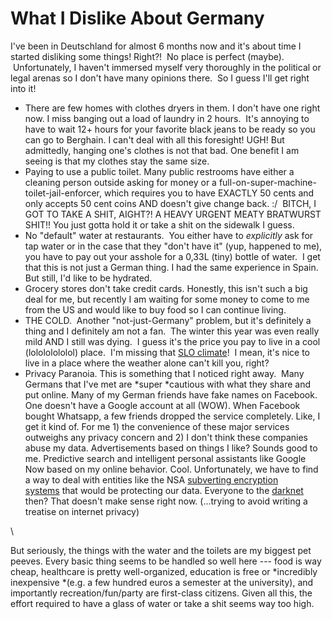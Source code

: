 <!--
slug: what-i-dislike-about-germany
date: Wed Apr 09 2014 03:21:00 GMT-0700 (Pacific Daylight Time)
tags: germany, dislike, toilets, dryers, privacy, paranoia, cold, weather
title: What I Dislike About Germany
id: 82181579377
link: http://blog.mhgbrown.is/post/82181579377/what-i-dislike-about-germany
raw: {"type":"text","blog_name":"mhgbrown-writing","blog":{"name":"mhgbrown-writing","title":"","description":"","url":"http://blog.mhgbrown.is/","uuid":"t:ePEJSJNMnTiNT1c2s-GWmw","updated":1455741575},"id":82181579377,"post_url":"http://blog.mhgbrown.is/post/82181579377/what-i-dislike-about-germany","slug":"what-i-dislike-about-germany","date":"2014-04-09 10:21:00 GMT","timestamp":1397038860,"state":"published","format":"html","reblog_key":"8VyNUmFY","tags":["germany","dislike","toilets","dryers","privacy","paranoia","cold","weather"],"short_url":"https://tmblr.co/ZYX4lq1CYPs9n","summary":"What I Dislike About Germany","should_open_in_legacy":false,"recommended_source":null,"recommended_color":null,"note_count":1,"title":"What I Dislike About Germany","body":"<p>I&rsquo;ve been in Deutschland for almost 6 months now and it&rsquo;s about time I started disliking some things! Right?!  No place is perfect (maybe).  Unfortunately, I haven&rsquo;t immersed myself very thoroughly in the political or legal arenas so I don&rsquo;t have many opinions there.  So I guess I&rsquo;ll get right into it!</p>\n<ul><li>There are few homes with clothes dryers in them. I don&rsquo;t have one right now. I miss banging out a load of laundry in 2 hours.  It&rsquo;s annoying to have to wait 12+ hours for your favorite black jeans to be ready so you can go to Berghain. I can&rsquo;t deal with all this foresight! UGH! But admittedly, hanging one&rsquo;s clothes is not that bad. One benefit I am seeing is that my clothes stay the same size.</li>\n<li>Paying to use a public toilet. Many public restrooms have either a cleaning person outside asking for money or a full-on-super-machine-toilet-jail-enforcer, which requires you to have EXACTLY 50 cents and only accepts 50 cent coins AND doesn&rsquo;t give change back. :/  BITCH, I GOT TO TAKE A SHIT, AIGHT?! A HEAVY URGENT MEATY BRATWURST SHIT!! You just gotta hold it or take a shit on the sidewalk I guess.</li>\n<li>No &ldquo;default&rdquo; water at restaurants.  You either have to <em>explicitly</em> ask for tap water or in the case that they &ldquo;don&rsquo;t have it&rdquo; (yup, happened to me), you have to pay out your asshole for a 0,33L (tiny) bottle of water.  I get that this is not just a German thing. I had the same experience in Spain. But still, I&rsquo;d like to be hydrated.</li>\n<li>Grocery stores don&rsquo;t take credit cards. Honestly, this isn&rsquo;t such a big deal for me, but recently I am waiting for some money to come to me from the US and would like to buy food so I can continue living. </li>\n<li>THE COLD.  Another &ldquo;not-just-Germany&rdquo; problem, but it&rsquo;s definitely a thing and I definitely am not a fan.  The winter this year was even really mild AND I still was dying.  I guess it&rsquo;s the price you pay to live in a cool (lolololololol) place.  I&rsquo;m missing that <a href=\"http://en.wikipedia.org/wiki/San_Luis_Obispo,_California#Climate\">SLO climate</a>!  I mean, it&rsquo;s nice to live in a place where the weather alone can&rsquo;t kill you, right?</li>\n<li>Privacy Paranoia. This is something that I noticed right away.  Many Germans that I&rsquo;ve met are <em>super </em>cautious with what they share and put online. Many of my German friends have fake names on Facebook. One doesn&rsquo;t have a Google account at all (WOW). When Facebook bought Whatsapp, a few friends dropped the service completely. Like, I get it kind of. For me 1) the convenience of these major services outweighs any privacy concern and 2) I don&rsquo;t think these companies abuse my data. Advertisements based on things I like? Sounds good to me. Predictive search and intelligent personal assistants like Google Now based on my online behavior. Cool. Unfortunately, we have to find a way to deal with entities like the NSA <a href=\"http://www.nytimes.com/2013/09/06/us/nsa-foils-much-internet-encryption.html\">subverting encryption systems</a> that would be protecting our data. Everyone to the <a href=\"https://www.torproject.org/\">darknet</a> then? That doesn&rsquo;t make sense right now. (&hellip;trying to avoid writing a treatise on internet privacy)</li>\n</ul><p><br/></p>\n<p>But seriously, the things with the water and the toilets are my biggest pet peeves. Every basic thing seems to be handled so well here — food is way cheap, healthcare is pretty well-organized, education is free or <em>incredibly inexpensive </em>(e.g. a few hundred euros a semester at the university), and importantly recreation/fun/party are first-class citizens. Given all this, the effort required to have a glass of water or take a shit seems way too high.</p>","reblog":{"comment":"<p>I’ve been in Deutschland for almost 6 months now and it’s about time I started disliking some things! Right?!  No place is perfect (maybe).  Unfortunately, I haven’t immersed myself very thoroughly in the political or legal arenas so I don’t have many opinions there.  So I guess I’ll get right into it!</p>\n<ul><li>There are few homes with clothes dryers in them. I don’t have one right now. I miss banging out a load of laundry in 2 hours.  It’s annoying to have to wait 12+ hours for your favorite black jeans to be ready so you can go to Berghain. I can’t deal with all this foresight! UGH! But admittedly, hanging one’s clothes is not that bad. One benefit I am seeing is that my clothes stay the same size.</li>\n<li>Paying to use a public toilet. Many public restrooms have either a cleaning person outside asking for money or a full-on-super-machine-toilet-jail-enforcer, which requires you to have EXACTLY 50 cents and only accepts 50 cent coins AND doesn’t give change back. :/  BITCH, I GOT TO TAKE A SHIT, AIGHT?! A HEAVY URGENT MEATY BRATWURST SHIT!! You just gotta hold it or take a shit on the sidewalk I guess.</li>\n<li>No “default” water at restaurants.  You either have to <em>explicitly</em> ask for tap water or in the case that they “don’t have it” (yup, happened to me), you have to pay out your asshole for a 0,33L (tiny) bottle of water.  I get that this is not just a German thing. I had the same experience in Spain. But still, I’d like to be hydrated.</li>\n<li>Grocery stores don’t take credit cards. Honestly, this isn’t such a big deal for me, but recently I am waiting for some money to come to me from the US and would like to buy food so I can continue living. </li>\n<li>THE COLD.  Another “not-just-Germany” problem, but it’s definitely a thing and I definitely am not a fan.  The winter this year was even really mild AND I still was dying.  I guess it’s the price you pay to live in a cool (lolololololol) place.  I’m missing that <a href=\"http://en.wikipedia.org/wiki/San_Luis_Obispo,_California#Climate\">SLO climate</a>!  I mean, it’s nice to live in a place where the weather alone can’t kill you, right?</li>\n<li>Privacy Paranoia. This is something that I noticed right away.  Many Germans that I’ve met are <em>super </em>cautious with what they share and put online. Many of my German friends have fake names on Facebook. One doesn’t have a Google account at all (WOW). When Facebook bought Whatsapp, a few friends dropped the service completely. Like, I get it kind of. For me 1) the convenience of these major services outweighs any privacy concern and 2) I don’t think these companies abuse my data. Advertisements based on things I like? Sounds good to me. Predictive search and intelligent personal assistants like Google Now based on my online behavior. Cool. Unfortunately, we have to find a way to deal with entities like the NSA <a href=\"http://www.nytimes.com/2013/09/06/us/nsa-foils-much-internet-encryption.html\">subverting encryption systems</a> that would be protecting our data. Everyone to the <a href=\"https://www.torproject.org/\">darknet</a> then? That doesn’t make sense right now. (…trying to avoid writing a treatise on internet privacy)</li>\n</ul><p><br></p>\n<p>But seriously, the things with the water and the toilets are my biggest pet peeves. Every basic thing seems to be handled so well here — food is way cheap, healthcare is pretty well-organized, education is free or <em>incredibly inexpensive </em>(e.g. a few hundred euros a semester at the university), and importantly recreation/fun/party are first-class citizens. Given all this, the effort required to have a glass of water or take a shit seems way too high.</p>","tree_html":""},"trail":[{"blog":{"name":"mhgbrown-writing","active":true,"theme":{"header_full_width":2448,"header_full_height":3264,"header_focus_width":2048,"header_focus_height":1152,"avatar_shape":"circle","background_color":"#FAFAFA","body_font":"Helvetica Neue","header_bounds":"997,2351,2266,96","header_image":"https://static.tumblr.com/4b23ec7fb988076e81306480748de0b1/aqgwfuh/OUkncja1l/tumblr_static_5q6zyxvvxkco0k440g4kokosg.jpg","header_image_focused":"https://static.tumblr.com/4b23ec7fb988076e81306480748de0b1/aqgwfuh/SPuncja1u/tumblr_static_tumblr_static_5q6zyxvvxkco0k440g4kokosg_focused_v3.jpg","header_image_scaled":"https://static.tumblr.com/4b23ec7fb988076e81306480748de0b1/aqgwfuh/OUkncja1l/tumblr_static_5q6zyxvvxkco0k440g4kokosg_2048_v2.jpg","header_stretch":true,"link_color":"#529ECC","show_avatar":true,"show_description":true,"show_header_image":true,"show_title":true,"title_color":"#444444","title_font":"Gibson","title_font_weight":"bold"},"share_likes":false,"share_following":false,"can_be_followed":true},"post":{"id":"82181579377"},"content_raw":"<p>I’ve been in Deutschland for almost 6 months now and it’s about time I started disliking some things! Right?!  No place is perfect (maybe).  Unfortunately, I haven’t immersed myself very thoroughly in the political or legal arenas so I don’t have many opinions there.  So I guess I’ll get right into it!</p>\n<ul><li>There are few homes with clothes dryers in them. I don’t have one right now. I miss banging out a load of laundry in 2 hours.  It’s annoying to have to wait 12+ hours for your favorite black jeans to be ready so you can go to Berghain. I can’t deal with all this foresight! UGH! But admittedly, hanging one’s clothes is not that bad. One benefit I am seeing is that my clothes stay the same size.</li>\n<li>Paying to use a public toilet. Many public restrooms have either a cleaning person outside asking for money or a full-on-super-machine-toilet-jail-enforcer, which requires you to have EXACTLY 50 cents and only accepts 50 cent coins AND doesn’t give change back. :/  BITCH, I GOT TO TAKE A SHIT, AIGHT?! A HEAVY URGENT MEATY BRATWURST SHIT!! You just gotta hold it or take a shit on the sidewalk I guess.</li>\n<li>No “default” water at restaurants.  You either have to <em>explicitly</em> ask for tap water or in the case that they “don’t have it” (yup, happened to me), you have to pay out your asshole for a 0,33L (tiny) bottle of water.  I get that this is not just a German thing. I had the same experience in Spain. But still, I’d like to be hydrated.</li>\n<li>Grocery stores don’t take credit cards. Honestly, this isn’t such a big deal for me, but recently I am waiting for some money to come to me from the US and would like to buy food so I can continue living. </li>\n<li>THE COLD.  Another “not-just-Germany” problem, but it’s definitely a thing and I definitely am not a fan.  The winter this year was even really mild AND I still was dying.  I guess it’s the price you pay to live in a cool (lolololololol) place.  I’m missing that <a href=\"http://en.wikipedia.org/wiki/San_Luis_Obispo,_California#Climate\">SLO climate</a>!  I mean, it’s nice to live in a place where the weather alone can’t kill you, right?</li>\n<li>Privacy Paranoia. This is something that I noticed right away.  Many Germans that I’ve met are <em>super </em>cautious with what they share and put online. Many of my German friends have fake names on Facebook. One doesn’t have a Google account at all (WOW). When Facebook bought Whatsapp, a few friends dropped the service completely. Like, I get it kind of. For me 1) the convenience of these major services outweighs any privacy concern and 2) I don’t think these companies abuse my data. Advertisements based on things I like? Sounds good to me. Predictive search and intelligent personal assistants like Google Now based on my online behavior. Cool. Unfortunately, we have to find a way to deal with entities like the NSA <a href=\"http://www.nytimes.com/2013/09/06/us/nsa-foils-much-internet-encryption.html\">subverting encryption systems</a> that would be protecting our data. Everyone to the <a href=\"https://www.torproject.org/\">darknet</a> then? That doesn’t make sense right now. (…trying to avoid writing a treatise on internet privacy)</li>\n</ul><p><br></p>\n<p>But seriously, the things with the water and the toilets are my biggest pet peeves. Every basic thing seems to be handled so well here — food is way cheap, healthcare is pretty well-organized, education is free or <em>incredibly inexpensive </em>(e.g. a few hundred euros a semester at the university), and importantly recreation/fun/party are first-class citizens. Given all this, the effort required to have a glass of water or take a shit seems way too high.</p>","content":"<p>I&rsquo;ve been in Deutschland for almost 6 months now and it&rsquo;s about time I started disliking some things! Right?! &nbsp;No place is perfect (maybe). &nbsp;Unfortunately, I haven&rsquo;t immersed myself very thoroughly in the political or legal arenas so I don&rsquo;t have many opinions there. &nbsp;So I guess I&rsquo;ll get right into it!</p>\n<ul><li>There are few homes with clothes dryers in them. I don&rsquo;t have one right now. I miss banging out a load of laundry in 2 hours. &nbsp;It&rsquo;s annoying to have to wait 12+ hours for your favorite black jeans to be ready so you can go to Berghain. I can&rsquo;t deal with all this foresight! UGH! But admittedly, hanging one&rsquo;s clothes is not that bad. One benefit I am seeing is that my clothes stay the same size.</li>\n<li>Paying to use a public toilet. Many public restrooms have either a cleaning person outside asking for money or a full-on-super-machine-toilet-jail-enforcer, which requires you to have EXACTLY 50 cents and only accepts 50 cent coins AND doesn&rsquo;t give change back. :/ &nbsp;BITCH, I GOT TO TAKE A SHIT, AIGHT?! A HEAVY URGENT MEATY BRATWURST SHIT!! You just&nbsp;gotta&nbsp;hold it or take a shit&nbsp;on the sidewalk I guess.</li>\n<li>No &ldquo;default&rdquo; water at restaurants. &nbsp;You either have to <em>explicitly</em> ask for tap water or in the case that they &ldquo;don&rsquo;t have it&rdquo; (yup, happened to me), you have to pay out your asshole for a 0,33L (tiny) bottle of water. &nbsp;I get that this is not just a German thing. I had the same experience in Spain. But still, I&rsquo;d like to be hydrated.</li>\n<li>Grocery stores don&rsquo;t take credit cards. Honestly, this isn&rsquo;t such a big deal for me, but recently I am waiting for some money to come to me from the US and would like to buy food so I can continue living.&nbsp;</li>\n<li>THE COLD. &nbsp;Another &ldquo;not-just-Germany&rdquo; problem, but it&rsquo;s definitely a thing and I definitely am not a fan. &nbsp;The winter this year was even really mild AND I still was dying. &nbsp;I guess it&rsquo;s the price you pay to live in a cool (lolololololol) place. &nbsp;I&rsquo;m missing that <a href=\"http://en.wikipedia.org/wiki/San_Luis_Obispo,_California#Climate\">SLO climate</a>! &nbsp;I mean, it&rsquo;s nice to live in a place where the weather alone can&rsquo;t kill you, right?</li>\n<li>Privacy Paranoia. This is something that I noticed right away. &nbsp;Many Germans that I&rsquo;ve met are&nbsp;<em>super&nbsp;</em>cautious with what they share and put online. Many of my German friends have fake names on Facebook. One doesn&rsquo;t have a Google account at all (WOW). When Facebook bought Whatsapp, a few friends dropped the service completely. Like, I get it kind of. For me 1) the convenience of these major services outweighs any privacy concern and 2) I don&rsquo;t think these companies abuse my data.&nbsp;Advertisements&nbsp;based&nbsp;on things I like? Sounds good to me. Predictive search and intelligent personal&nbsp;assistants&nbsp;like Google Now based on&nbsp;my online behavior. Cool. Unfortunately, we have to find a way to deal with&nbsp;entities like the NSA <a href=\"http://www.nytimes.com/2013/09/06/us/nsa-foils-much-internet-encryption.html\">subverting encryption systems</a>&nbsp;that would be protecting our data. Everyone to the <a href=\"https://www.torproject.org/\">darknet</a> then? That doesn&rsquo;t make sense right now. (&hellip;trying to avoid writing a treatise on internet privacy)</li>\n</ul><p><br /></p>\n<p>But seriously, the things with the water and the toilets are my biggest pet peeves. Every basic thing seems to be handled so well here &mdash; food is way cheap, healthcare is pretty well-organized, education is free or&nbsp;<em>incredibly inexpensive&nbsp;</em>(e.g. a few hundred euros a semester at the university), and importantly recreation/fun/party are first-class citizens. Given all this, the effort required to have a glass of water or take a shit seems way too high.</p>","is_current_item":true,"is_root_item":true}],"can_like":false,"can_reblog":false,"can_send_in_message":true,"can_reply":false,"display_avatar":true}
publish: 2014-04-09
-->


What I Dislike About Germany
============================

I've been in Deutschland for almost 6 months now and it's about time I
started disliking some things! Right?!  No place is perfect (maybe).
 Unfortunately, I haven't immersed myself very thoroughly in the
political or legal arenas so I don't have many opinions there.  So I
guess I'll get right into it!

-   There are few homes with clothes dryers in them. I don't have one
    right now. I miss banging out a load of laundry in 2 hours.  It's
    annoying to have to wait 12+ hours for your favorite black jeans to
    be ready so you can go to Berghain. I can't deal with all this
    foresight! UGH! But admittedly, hanging one's clothes is not that
    bad. One benefit I am seeing is that my clothes stay the same size.
-   Paying to use a public toilet. Many public restrooms have either a
    cleaning person outside asking for money or a
    full-on-super-machine-toilet-jail-enforcer, which requires you to
    have EXACTLY 50 cents and only accepts 50 cent coins AND doesn't
    give change back. :/  BITCH, I GOT TO TAKE A SHIT, AIGHT?! A HEAVY
    URGENT MEATY BRATWURST SHIT!! You just gotta hold it or take a
    shit on the sidewalk I guess.
-   No "default" water at restaurants.  You either have to *explicitly*
    ask for tap water or in the case that they "don't have it" (yup,
    happened to me), you have to pay out your asshole for a 0,33L (tiny)
    bottle of water.  I get that this is not just a German thing. I had
    the same experience in Spain. But still, I'd like to be hydrated.
-   Grocery stores don't take credit cards. Honestly, this isn't such a
    big deal for me, but recently I am waiting for some money to come to
    me from the US and would like to buy food so I can continue living. 
-   THE COLD.  Another "not-just-Germany" problem, but it's definitely a
    thing and I definitely am not a fan.  The winter this year was even
    really mild AND I still was dying.  I guess it's the price you pay
    to live in a cool (lolololololol) place.  I'm missing that [SLO
    climate](http://en.wikipedia.org/wiki/San_Luis_Obispo,_California#Climate)!
     I mean, it's nice to live in a place where the weather alone can't
    kill you, right?
-   Privacy Paranoia. This is something that I noticed right away.  Many
    Germans that I've met are *super *cautious with what they share and
    put online. Many of my German friends have fake names on Facebook.
    One doesn't have a Google account at all (WOW). When Facebook bought
    Whatsapp, a few friends dropped the service completely. Like, I get
    it kind of. For me 1) the convenience of these major services
    outweighs any privacy concern and 2) I don't think these companies
    abuse my data. Advertisements based on things I like? Sounds good to
    me. Predictive search and intelligent personal assistants like
    Google Now based on my online behavior. Cool. Unfortunately, we have
    to find a way to deal with entities like the NSA [subverting
    encryption
    systems](http://www.nytimes.com/2013/09/06/us/nsa-foils-much-internet-encryption.html) that
    would be protecting our data. Everyone to the
    [darknet](https://www.torproject.org/) then? That doesn't make sense
    right now. (...trying to avoid writing a treatise on internet
    privacy)

\

But seriously, the things with the water and the toilets are my biggest
pet peeves. Every basic thing seems to be handled so well here --- food
is way cheap, healthcare is pretty well-organized, education is free
or *incredibly inexpensive *(e.g. a few hundred euros a semester at the
university), and importantly recreation/fun/party are first-class
citizens. Given all this, the effort required to have a glass of water
or take a shit seems way too high.

